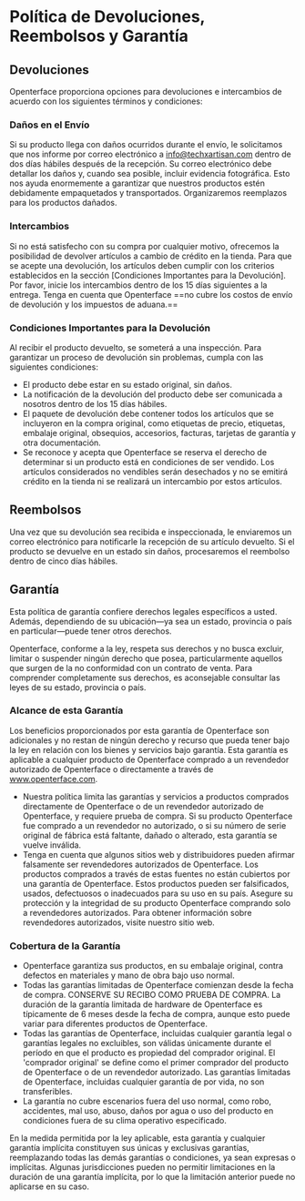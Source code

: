 # Política de Devoluciones, Reembolsos y Garantía

## Devoluciones

Openterface proporciona opciones para devoluciones e intercambios de acuerdo con los siguientes términos y condiciones:

### Daños en el Envío

Si su producto llega con daños ocurridos durante el envío, le solicitamos que nos informe por correo electrónico a [info@techxartisan.com](mailto:info@techxartisan.com) dentro de dos días hábiles después de la recepción. Su correo electrónico debe detallar los daños y, cuando sea posible, incluir evidencia fotográfica. Esto nos ayuda enormemente a garantizar que nuestros productos estén debidamente empaquetados y transportados. Organizaremos reemplazos para los productos dañados.

### Intercambios

Si no está satisfecho con su compra por cualquier motivo, ofrecemos la posibilidad de devolver artículos a cambio de crédito en la tienda. Para que se acepte una devolución, los artículos deben cumplir con los criterios establecidos en la sección [Condiciones Importantes para la Devolución]. Por favor, inicie los intercambios dentro de los 15 días siguientes a la entrega. Tenga en cuenta que Openterface ==no cubre los costos de envío de devolución y los impuestos de aduana.==

### Condiciones Importantes para la Devolución

Al recibir el producto devuelto, se someterá a una inspección. Para garantizar un proceso de devolución sin problemas, cumpla con las siguientes condiciones:

- El producto debe estar en su estado original, sin daños.
- La notificación de la devolución del producto debe ser comunicada a nosotros dentro de los 15 días hábiles.
- El paquete de devolución debe contener todos los artículos que se incluyeron en la compra original, como etiquetas de precio, etiquetas, embalaje original, obsequios, accesorios, facturas, tarjetas de garantía y otra documentación.
- Se reconoce y acepta que Openterface se reserva el derecho de determinar si un producto está en condiciones de ser vendido. Los artículos considerados no vendibles serán desechados y no se emitirá crédito en la tienda ni se realizará un intercambio por estos artículos.

## Reembolsos

Una vez que su devolución sea recibida e inspeccionada, le enviaremos un correo electrónico para notificarle la recepción de su artículo devuelto. Si el producto se devuelve en un estado sin daños, procesaremos el reembolso dentro de cinco días hábiles.

## Garantía

Esta política de garantía confiere derechos legales específicos a usted. Además, dependiendo de su ubicación—ya sea un estado, provincia o país en particular—puede tener otros derechos.

Openterface, conforme a la ley, respeta sus derechos y no busca excluir, limitar o suspender ningún derecho que posea, particularmente aquellos que surgen de la no conformidad con un contrato de venta. Para comprender completamente sus derechos, es aconsejable consultar las leyes de su estado, provincia o país.

### Alcance de esta Garantía

Los beneficios proporcionados por esta garantía de Openterface son adicionales y no restan de ningún derecho y recurso que pueda tener bajo la ley en relación con los bienes y servicios bajo garantía. Esta garantía es aplicable a cualquier producto de Openterface comprado a un revendedor autorizado de Openterface o directamente a través de www.openterface.com.

- Nuestra política limita las garantías y servicios a productos comprados directamente de Openterface o de un revendedor autorizado de Openterface, y requiere prueba de compra. Si su producto Openterface fue comprado a un revendedor no autorizado, o si su número de serie original de fábrica está faltante, dañado o alterado, esta garantía se vuelve inválida.
- Tenga en cuenta que algunos sitios web y distribuidores pueden afirmar falsamente ser revendedores autorizados de Openterface. Los productos comprados a través de estas fuentes no están cubiertos por una garantía de Openterface. Estos productos pueden ser falsificados, usados, defectuosos o inadecuados para su uso en su país. Asegure su protección y la integridad de su producto Openterface comprando solo a revendedores autorizados. Para obtener información sobre revendedores autorizados, visite nuestro sitio web.

### Cobertura de la Garantía

- Openterface garantiza sus productos, en su embalaje original, contra defectos en materiales y mano de obra bajo uso normal.
- Todas las garantías limitadas de Openterface comienzan desde la fecha de compra. CONSERVE SU RECIBO COMO PRUEBA DE COMPRA. La duración de la garantía limitada de hardware de Openterface es típicamente de 6 meses desde la fecha de compra, aunque esto puede variar para diferentes productos de Openterface.
- Todas las garantías de Openterface, incluidas cualquier garantía legal o garantías legales no excluibles, son válidas únicamente durante el período en que el producto es propiedad del comprador original. El 'comprador original' se define como el primer comprador del producto de Openterface o de un revendedor autorizado. Las garantías limitadas de Openterface, incluidas cualquier garantía de por vida, no son transferibles.
- La garantía no cubre escenarios fuera del uso normal, como robo, accidentes, mal uso, abuso, daños por agua o uso del producto en condiciones fuera de su clima operativo especificado.

En la medida permitida por la ley aplicable, esta garantía y cualquier garantía implícita constituyen sus únicas y exclusivas garantías, reemplazando todas las demás garantías o condiciones, ya sean expresas o implícitas. Algunas jurisdicciones pueden no permitir limitaciones en la duración de una garantía implícita, por lo que la limitación anterior puede no aplicarse en su caso.